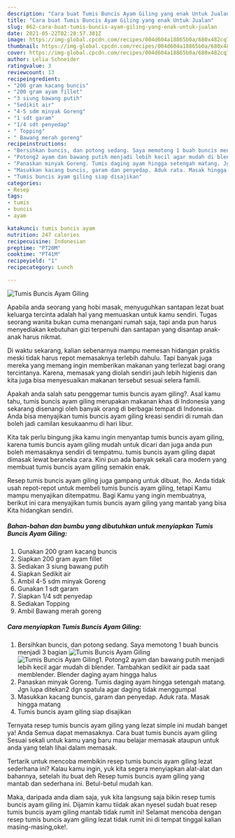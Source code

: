 ```yaml
---
description: "Cara buat Tumis Buncis Ayam Giling yang enak Untuk Jualan"
title: "Cara buat Tumis Buncis Ayam Giling yang enak Untuk Jualan"
slug: 862-cara-buat-tumis-buncis-ayam-giling-yang-enak-untuk-jualan
date: 2021-05-22T02:28:57.381Z
image: https://img-global.cpcdn.com/recipes/004d604a18865b0a/680x482cq70/tumis-buncis-ayam-giling-foto-resep-utama.jpg
thumbnail: https://img-global.cpcdn.com/recipes/004d604a18865b0a/680x482cq70/tumis-buncis-ayam-giling-foto-resep-utama.jpg
cover: https://img-global.cpcdn.com/recipes/004d604a18865b0a/680x482cq70/tumis-buncis-ayam-giling-foto-resep-utama.jpg
author: Lelia Schneider
ratingvalue: 3
reviewcount: 13
recipeingredient:
- "200 gram kacang buncis"
- "200 gram ayam fillet"
- "3 siung bawang putih"
- "Sedikit air"
- "4-5 sdm minyak Goreng"
- "1 sdt garam"
- "1/4 sdt penyedap"
- " Topping"
- " Bawang merah goreng"
recipeinstructions:
- "Bersihkan buncis, dan potong sedang. Saya memotong 1 buah buncis menjadi 3 bagian"
- "Potong2 ayam dan bawang putih menjadi lebih kecil agar mudah di blender. Tambahkan sedikit air pada saat memblender. Blender daging ayam hingga halus"
- "Panaskan minyak Goreng. Tumis daging ayam hingga setengah matang. Jgn lupa ditekan2 dgn spatula agar daging tidak menggumpal"
- "Masukkan kacang buncis, garam dan penyedap. Aduk rata. Masak hingga matang"
- "Tumis buncis ayam giling siap disajikan"
categories:
- Resep
tags:
- tumis
- buncis
- ayam

katakunci: tumis buncis ayam 
nutrition: 247 calories
recipecuisine: Indonesian
preptime: "PT20M"
cooktime: "PT41M"
recipeyield: "1"
recipecategory: Lunch

---
```



![Tumis Buncis Ayam Giling](https://img-global.cpcdn.com/recipes/004d604a18865b0a/680x482cq70/tumis-buncis-ayam-giling-foto-resep-utama.jpg)

Apabila anda seorang yang hobi masak, menyuguhkan santapan lezat buat keluarga tercinta adalah hal yang memuaskan untuk kamu sendiri. Tugas seorang  wanita bukan cuma menangani rumah saja, tapi anda pun harus menyediakan kebutuhan gizi terpenuhi dan santapan yang disantap anak-anak harus nikmat.

Di waktu  sekarang, kalian sebenarnya mampu memesan hidangan praktis meski tidak harus repot memasaknya terlebih dahulu. Tapi banyak juga mereka yang memang ingin memberikan makanan yang terlezat bagi orang tercintanya. Karena, memasak yang diolah sendiri jauh lebih higienis dan kita juga bisa menyesuaikan makanan tersebut sesuai selera famili. 



Apakah anda salah satu penggemar tumis buncis ayam giling?. Asal kamu tahu, tumis buncis ayam giling merupakan makanan khas di Indonesia yang sekarang disenangi oleh banyak orang di berbagai tempat di Indonesia. Anda bisa menyajikan tumis buncis ayam giling kreasi sendiri di rumah dan boleh jadi camilan kesukaanmu di hari libur.

Kita tak perlu bingung jika kamu ingin menyantap tumis buncis ayam giling, karena tumis buncis ayam giling mudah untuk dicari dan juga anda pun boleh memasaknya sendiri di tempatmu. tumis buncis ayam giling dapat dimasak lewat beraneka cara. Kini pun ada banyak sekali cara modern yang membuat tumis buncis ayam giling semakin enak.

Resep tumis buncis ayam giling juga gampang untuk dibuat, lho. Anda tidak usah repot-repot untuk membeli tumis buncis ayam giling, tetapi Kamu mampu menyajikan ditempatmu. Bagi Kamu yang ingin membuatnya, berikut ini cara menyajikan tumis buncis ayam giling yang mantab yang bisa Kita hidangkan sendiri.

<!--inarticleads1-->

##### Bahan-bahan dan bumbu yang dibutuhkan untuk menyiapkan Tumis Buncis Ayam Giling:

1. Gunakan 200 gram kacang buncis
1. Siapkan 200 gram ayam fillet
1. Sediakan 3 siung bawang putih
1. Siapkan Sedikit air
1. Ambil 4-5 sdm minyak Goreng
1. Gunakan 1 sdt garam
1. Siapkan 1/4 sdt penyedap
1. Sediakan  Topping
1. Ambil  Bawang merah goreng




<!--inarticleads2-->

##### Cara menyiapkan Tumis Buncis Ayam Giling:

1. Bersihkan buncis, dan potong sedang. Saya memotong 1 buah buncis menjadi 3 bagian
<img src="https://img-global.cpcdn.com/steps/e5d65e9170698eb8/160x128cq70/tumis-buncis-ayam-giling-langkah-memasak-1-foto.jpg" alt="Tumis Buncis Ayam Giling"><img src="https://img-global.cpcdn.com/steps/34db1d28875cab42/160x128cq70/tumis-buncis-ayam-giling-langkah-memasak-1-foto.jpg" alt="Tumis Buncis Ayam Giling">1. Potong2 ayam dan bawang putih menjadi lebih kecil agar mudah di blender. Tambahkan sedikit air pada saat memblender. Blender daging ayam hingga halus
1. Panaskan minyak Goreng. Tumis daging ayam hingga setengah matang. Jgn lupa ditekan2 dgn spatula agar daging tidak menggumpal
1. Masukkan kacang buncis, garam dan penyedap. Aduk rata. Masak hingga matang
1. Tumis buncis ayam giling siap disajikan




Ternyata resep tumis buncis ayam giling yang lezat simple ini mudah banget ya! Anda Semua dapat memasaknya. Cara buat tumis buncis ayam giling Sesuai sekali untuk kamu yang baru mau belajar memasak ataupun untuk anda yang telah lihai dalam memasak.

Tertarik untuk mencoba membikin resep tumis buncis ayam giling lezat sederhana ini? Kalau kamu ingin, yuk kita segera menyiapkan alat-alat dan bahannya, setelah itu buat deh Resep tumis buncis ayam giling yang mantab dan sederhana ini. Betul-betul mudah kan. 

Maka, daripada anda diam saja, yuk kita langsung saja bikin resep tumis buncis ayam giling ini. Dijamin kamu tiidak akan nyesel sudah buat resep tumis buncis ayam giling mantab tidak rumit ini! Selamat mencoba dengan resep tumis buncis ayam giling lezat tidak rumit ini di tempat tinggal kalian masing-masing,oke!.

